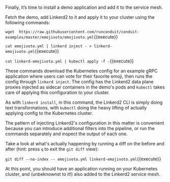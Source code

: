 Finally, it’s time to install a demo application and add it to the service mesh.

Fetch the demo, add Linkerd2 to it and apply it to your cluster using the following commands:

`wget  https://raw.githubusercontent.com/runconduit/conduit-examples/master/emojivoto/emojivoto.yml`{{execute}}

`cat emojivoto.yml | linkerd inject - > linkerd-emojivoto.yml`{{execute}}

`cat linkerd-emojivoto.yml | kubectl apply -f -`{{execute}}

These commands download the Kubernetes config for an example gRPC application where users can vote for their favorite emoji, then runs the config through `linkerd inject`. The config has the Linkerd2 data plane proxies injected as sidecar containers in the demo's pods and `kubectl` takes care of applying this configuration to your cluster.

As with `linkerd install`, in this command, the Linkerd2 CLI is simply doing text transformations, with `kubectl` doing the heavy lifting of actually applying config to the Kubernetes cluster.

The pattern of injecting Linkerd2's configuration in this matter is convenient because you can introduce additional filters into the pipeline, or run the commands separately and inspect the output of each one.

Take a look at what's actually happening by running a diff on the before and after (hint: press `q` to exit the `git diff` view):

`git diff --no-index -- emojivoto.yml linkerd-emojivoto.yml`{{execute}}

At this point, you should have an application running on your Kubernetes cluster, and (unbeknownst to it!) also added to the Linkerd2 service mesh.
